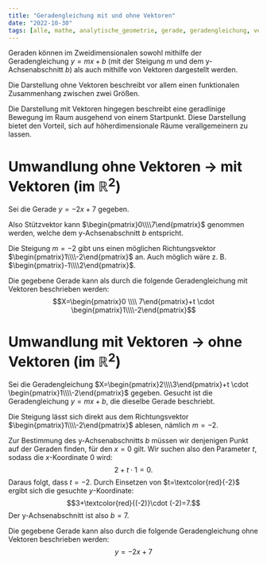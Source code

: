 ```yaml
---
title: "Geradengleichung mit und ohne Vektoren"
date: "2022-10-30"
tags: [alle, mathe, analytische_geometrie, gerade, geradengleichung, vektor]
---
```

Geraden können im Zweidimensionalen sowohl mithilfe der Geradengleichung $y=mx+b$ (mit der Steigung $m$ und dem y-Achsenabschnitt $b$) als auch mithilfe von Vektoren dargestellt werden.

Die Darstellung ohne Vektoren beschreibt vor allem einen funktionalen Zusammenhang zwischen zwei Größen.

Die Darstellung mit Vektoren hingegen beschreibt eine geradlinige Bewegung im Raum ausgehend von einem Startpunkt. Diese Darstellung bietet den Vorteil, sich auf höherdimensionale Räume verallgemeinern zu lassen.

# Umwandlung ohne Vektoren $\rightarrow$ mit Vektoren (im $\mathbb{R}^{2}$)
Sei die Gerade $y=-2x+7$ gegeben. 

Also Stützvektor kann $\begin{pmatrix}0\\\\7\end{pmatrix}$ genommen werden, welche dem y-Achsenabschnitt $b$ entspricht.

Die Steigung $m=-2$ gibt uns einen möglichen Richtungsvektor $\begin{pmatrix}1\\\\-2\end{pmatrix}$ an. Auch möglich wäre z. B. $\begin{pmatrix}-1\\\\2\end{pmatrix}$.

Die gegebene Gerade kann als durch die folgende Geradengleichung mit Vektoren beschrieben werden: $$X=\begin{pmatrix}0 \\\\ 7\end{pmatrix}+t \cdot \begin{pmatrix}1\\\\-2\end{pmatrix}$$

# Umwandlung mit Vektoren $\rightarrow$ ohne Vektoren (im $\mathbb{R}^{2}$)
Sei die Geradengleichung $X=\begin{pmatrix}2\\\\3\end{pmatrix}+t \cdot \begin{pmatrix}1\\\\-2\end{pmatrix}$ gegeben. Gesucht ist die Geradengleichung $y=mx+b$, die dieselbe Gerade beschriebt. 

Die Steigung lässt sich direkt aus dem Richtungsvektor $\begin{pmatrix}1\\\\-2\end{pmatrix}$ ablesen, nämlich $m=-2$.

Zur Bestimmung des y-Achsenabschnitts $b$ müssen wir denjenigen Punkt auf der Geraden finden, für den $x=0$ gilt. Wir suchen also den Parameter $t$, sodass die $x$-Koordinate $0$ wird: $$2+t \cdot 1=0.$$
Daraus folgt, dass $t=-2$. Durch Einsetzen von $t=\textcolor{red}{-2}$ ergibt sich die gesuchte $y$-Koordinate:
$$3+\textcolor{red}{(-2)}\cdot (-2)=7.$$
Der y-Achsenabschnitt ist also $b=7$.

Die gegebene Gerade kann also durch die folgende Geradengleichung ohne Vektoren beschrieben werden: $$y=-2x+7$$


